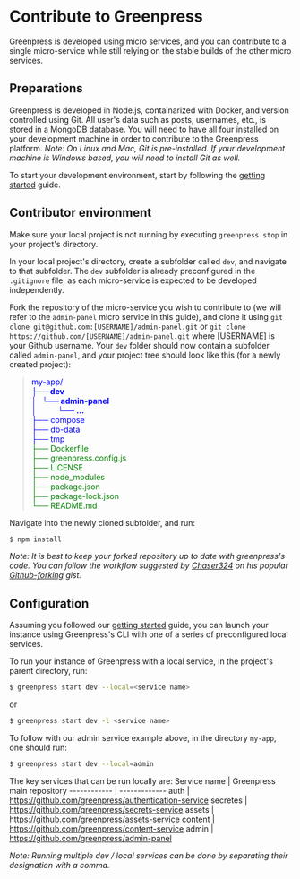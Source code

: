 # Contribute to Greenpress

Greenpress is developed using micro services, and you can contribute to a single micro-service while still relying on the stable builds of the other micro services.

## Preparations

Greenpress is developed in Node.js, containarized with Docker, and version controlled using Git. All user's data such as posts, usernames, etc., is stored in a MongoDB database. You will need to have all four installed on your development machine in order to contribute to the Greenpress platform. _Note: On Linux and Mac, Git is pre-installed. If your development machine is Windows based, you will need to install Git as well._

To start your development environment, start by following the [getting started](https://docs.greenpress.info/guide/getting-started.html#installation) guide.

<!-- need to install node.js and docker. -->

##

## Contributor environment

Make sure your local project is not running by executing `greenpress stop` in your project's directory.

In your local project's directory, create a subfolder called `dev`, and navigate to that subfolder. The `dev` subfolder is already preconfigured in the `.gitignore` file, as each micro-service is expected to be developed independently.

Fork the repository of the micro-service you wish to contribute to (we will refer to the `admin-panel` micro service in this guide), and clone it using `git clone git@github.com:[USERNAME]/admin-panel.git` or `git clone https://github.com/[USERNAME]/admin-panel.git` where [USERNAME] is your Github username. Your `dev` folder should now contain a subfolder called `admin-panel`, and your project tree should look like this (for a newly created project):

> <span style="color:blue">my-app/ \
> **├── dev** \
> **│   └── admin-panel** \
> **│   &emsp;&emsp;└── ...** \
> ├── compose \
> ├── db-data \
> ├── tmp \
> </span> <span style="color:green">
> ├── Dockerfile \
> ├── greenpress.config.js \
> ├── LICENSE \
> ├── node_modules \
> ├── package.json \
> ├── package-lock.json \
> └── <span style="text-decoration:none;">README.md</span>
></span>

Navigate into the newly cloned subfolder, and run:

```bash
$ npm install
```

_Note: It is best to keep your forked repository up to date with greenpress's code. You can follow the workflow suggested by [Chaser324](https://github.com/Chaser324) on his popular [Github-forking](https://gist.github.com/Chaser324/ce0505fbed06b947d962) gist._

##

## Configuration

Assuming you followed our [getting started](https://docs.greenpress.info/guide/getting-started.html#installation) guide, you can launch your instance using Greenpress's CLI with one of a series of preconfigured local services.

To run your instance of Greenpress with a local service, in the project's parent directory, run:

```bash
$ greenpress start dev --local=<service name>
```
or
```bash
$ greenpress start dev -l <service name>
```

To follow with our admin service example above, in the directory `my-app`, one should run:
```bash
$ greenpress start dev --local=admin
```

The key services that can be run locally are:
Service name | Greenpress main repository
------------ | -------------
auth | https://github.com/greenpress/authentication-service
secretes | https://github.com/greenpress/secrets-service
assets | https://github.com/greenpress/assets-service
content | https://github.com/greenpress/content-service
admin | https://github.com/greenpress/admin-panel

_Note: Running multiple dev / local services can be done by separating their designation with a comma._
##

